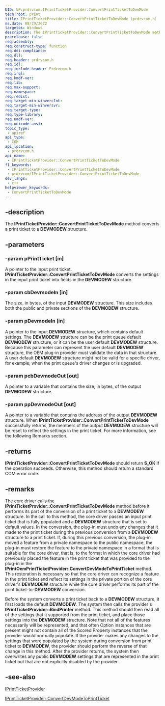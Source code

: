 ```yaml
---
UID: NF:prdrvcom.IPrintTicketProvider.ConvertPrintTicketToDevMode
tech.root: print
title: IPrintTicketProvider::ConvertPrintTicketToDevMode (prdrvcom.h)
ms.date: 08/29/2022
targetos: Windows
description: The IPrintTicketProvider::ConvertPrintTicketToDevMode method converts a print ticket to a DEVMODEW structure.
prerelease: false
req.assembly: 
req.construct-type: function
req.ddi-compliance: 
req.dll: 
req.header: prdrvcom.h
req.idl: 
req.include-header: Prdrvcom.h
req.irql: 
req.kmdf-ver: 
req.lib: 
req.max-support: 
req.namespace: 
req.redist: 
req.target-min-winverclnt: 
req.target-min-winversvr: 
req.target-type: 
req.type-library: 
req.umdf-ver: 
req.unicode-ansi: 
topic_type:
 - apiref
api_type:
 - COM
api_location:
 - prdrvcom.h
api_name:
 - IPrintTicketProvider::ConvertPrintTicketToDevMode
f1_keywords:
 - IPrintTicketProvider::ConvertPrintTicketToDevMode
 - prdrvcom/IPrintTicketProvider::ConvertPrintTicketToDevMode
dev_langs:
 - c++
helpviewer_keywords:
 - ConvertPrintTicketToDevMode
---
```


## -description

The **IPrintTicketProvider::ConvertPrintTicketToDevMode** method converts a print ticket to a ****DEVMODEW**** structure.

## -parameters

### -param pPrintTicket [in]

A pointer to the input print ticket. **IPrintTicketProvider::ConvertPrintTicketToDevMode** converts the settings in the input print ticket into fields in the **DEVMODEW** structure.

### -param cbDevmodeIn [in]

The size, in bytes, of the input **DEVMODEW** structure. This size includes both the public and private sections of the **DEVMODEW** structure.

### -param pDevmodeIn [in]

A pointer to the input **DEVMODEW** structure, which contains default settings. The **DEVMODEW** structure can be the print queue default **DEVMODEW** structure, or it can be the user default **DEVMODEW** structure. Because this parameter can represent the user default **DEVMODEW** structure, the OEM plug-in provider must validate the data in that structure. A user default **DEVMODEW** structure might not be valid for a specific driver, for example, when the print queue's driver changes or is upgraded.

### -param pcbDevmodeOut [out]

A pointer to a variable that contains the size, in bytes, of the output **DEVMODEW** structure.

### -param ppDevmodeOut [out]

A pointer to a variable that contains the address of the output **DEVMODEW** structure. When **IPrintTicketProvider::ConvertPrintTicketToDevMode** successfully returns, the members of the output **DEVMODEW** structure will be reset to reflect the settings in the print ticket. For more information, see the following Remarks section.

## -returns

**IPrintTicketProvider::ConvertPrintTicketToDevMode** should return **S_OK** if the operation succeeds. Otherwise, this method should return a standard COM error code.

## -remarks

The core driver calls the **IPrintTicketProvider::ConvertPrintTicketToDevMode** method before it performs its part of the conversion of a print ticket to a **DEVMODEW** structure. In the call to this method, the core driver passes an input print ticket that is fully populated and a **DEVMODEW** structure that is set to default values. In the conversion, the plug-in must undo any changes that it made to the print ticket during the previous conversion from a **DEVMODEW** structure to a print ticket. If, during this previous conversion, the plug-in moved a feature from a private namespace to the public namespace, the plug-in must restore the feature to the private namespace in a format that is suitable for the core driver, that is, to the format in which the core driver had previously placed the feature in the print ticket that was provided to the plug-in in the **IPrintOemPrintTicketProvider::ConvertDevModeToPrintTicket** method. This restoration is necessary so that the core driver can recognize a feature in the print ticket and reflect its settings in the private portion of the core driver's **DEVMODEW** structure while the core driver performs its part of the print ticket-to-**DEVMODEW** conversion.

Before the system converts a print ticket back to a **DEVMODEW** structure, it first loads the default **DEVMODEW**. The system then calls the provider's **IPrintTicketProvider::BindPrinter** method. This method should then read all of the settings that it supported from the print ticket, and place those settings into the **DEVMODEW** structure. Note that not all of the features necessarily will be represented, and that often Option instances that are present might not contain all of the Scored Property instances that the provider would normally populate. If the provider makes any changes to the settings that were populated by the system during conversion from print ticket to **DEVMODEW**, the provider should perform the reverse of that change in this method. After the provider returns, the system then overwrites any public **DEVMODEW** settings that are represented in the print ticket but that are not explicitly disabled by the provider.

## -see-also

[IPrintTicketProvider](./nn-prdrvcom-iprintticketprovider.md)

[IPrintTicketProvider::ConvertDevModeToPrintTicket](./nf-prdrvcom-iprintticketprovider-convertdevmodetoprintticket.md)
